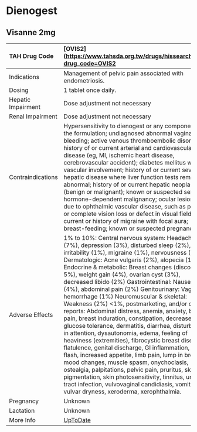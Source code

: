 # Dienogest

## Visanne 2mg

| TAH Drug Code      | [OVIS2](https://www.tahsda.org.tw/drugs/hissearch.php?drug_code=OVIS2                                                                                                                                                                                                                                                                                                                                                                                                                                                                                                                                                                                                                                                                                                                                                                                                                                                                                                                                                                                                                                       |
|:-------------------|:------------------------------------------------------------------------------------------------------------------------------------------------------------------------------------------------------------------------------------------------------------------------------------------------------------------------------------------------------------------------------------------------------------------------------------------------------------------------------------------------------------------------------------------------------------------------------------------------------------------------------------------------------------------------------------------------------------------------------------------------------------------------------------------------------------------------------------------------------------------------------------------------------------------------------------------------------------------------------------------------------------------------------------------------------------------------------------------------------------|
| Indications        | Management of pelvic pain associated with endometriosis.                                                                                                                                                                                                                                                                                                                                                                                                                                                                                                                                                                                                                                                                                                                                                                                                                                                                                                                                                                                                                                                    |
| Dosing             | 1 tablet once daily.                                                                                                                                                                                                                                                                                                                                                                                                                                                                                                                                                                                                                                                                                                                                                                                                                                                                                                                                                                                                                                                                                        |
| Hepatic Impairment | Dose adjustment not necessary                                                                                                                                                                                                                                                                                                                                                                                                                                                                                                                                                                                                                                                                                                                                                                                                                                                                                                                                                                                                                                                                               |
| Renal Impairment   | Dose adjustment not necessary                                                                                                                                                                                                                                                                                                                                                                                                                                                                                                                                                                                                                                                                                                                                                                                                                                                                                                                                                                                                                                                                               |
| Contraindications  | Hypersensitivity to dienogest or any component of the formulation; undiagnosed abnormal vaginal bleeding; active venous thromboembolic disorder; history of or current arterial and cardiovascular disease (eg, MI, ischemic heart disease, cerebrovascular accident); diabetes mellitus with vascular involvement; history of or current severe hepatic disease where liver function tests remain abnormal; history of or current hepatic neoplasia (benign or malignant); known or suspected sex-hormone-dependent malignancy; ocular lesions due to ophthalmic vascular disease, such as partial or complete vision loss or defect in visual fields; current or history of migraine with focal aura; breast-feeding; known or suspected pregnancy.                                                                                                                                                                                                                                                                                                                                                       |
| Adverse Effects    | 1% to 10%: Central nervous system: Headache (7%), depression (3%), disturbed sleep (2%), irritability (1%), migraine (1%), nervousness (1%) Dermatologic: Acne vulgaris (2%), alopecia (1%) Endocrine & metabolic: Breast changes (discomfort: 5%), weight gain (4%), ovarian cyst (3%), decreased libido (2%) Gastrointestinal: Nausea (4%), abdominal pain (2%) Genitourinary: Vaginal hemorrhage (1%) Neuromuscular & skeletal: Weakness (2%) <1%, postmarketing, and/or case reports: Abdominal distress, anemia, anxiety, back pain, breast induration, constipation, decreased glucose tolerance, dermatitis, diarrhea, disturbance in attention, dysautonomia, edema, feeling of heaviness (extremities), fibrocystic breast disease, flatulence, genital discharge, GI inflammation, hot flash, increased appetite, limb pain, lump in breast, mood changes, muscle spasm, onychoclasis, ostealgia, palpitations, pelvic pain, pruritus, skin pigmentation, skin photosensitivity, tinnitus, urinary tract infection, vulvovaginal candidiasis, vomiting, vulvar dryness, xeroderma, xerophthalmia. |
| Pregnancy          | Unknown                                                                                                                                                                                                                                                                                                                                                                                                                                                                                                                                                                                                                                                                                                                                                                                                                                                                                                                                                                                                                                                                                                     |
| Lactation          | Unknown                                                                                                                                                                                                                                                                                                                                                                                                                                                                                                                                                                                                                                                                                                                                                                                                                                                                                                                                                                                                                                                                                                     |
| More Info          | [UpToDate](https://www.uptodate.com/contents/dienogest-drug-information)                                                                                                                                                                                                                                                                                                                                                                                                                                                                                                                                                                                                                                                                                                                                                                                                                                                                                                                                                                                                                                    |


